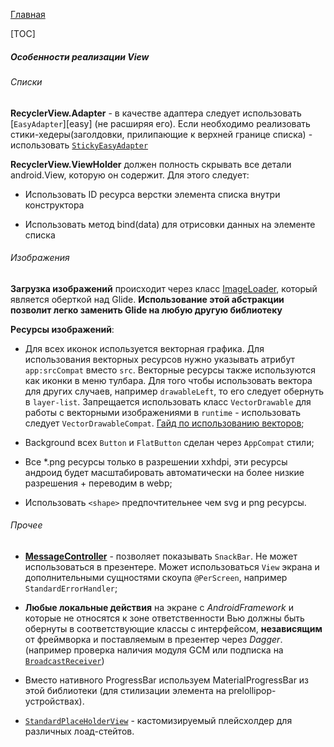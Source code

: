 [Главная](../main.md)

[TOC]

##### Особенности реализации View

###### Списки
**RecyclerView.Adapter** - в качестве адаптера следует использовать [`EasyAdapter`][easy]
(не расширяя его). Если необходимо реализовать стики-хедеры(заголдовки, прилипающие к
верхней границе списка) - использовать [`StickyEasyAdapter`][sticky]

**RecyclerView.ViewHolder** должен полность скрывать все детали android.View,
которую он содержит. Для этого следует:

* Использовать ID ресурса верстки элемента списка внутри конструктора

* Использовать метод bind(data) для отрисовки данных на элементе списка


###### Изображения

**Загрузка изображений** происходит через класс [ImageLoader][imageloader],
который является оберткой над Glide.
**Использование этой абстракции позволит легко заменить Glide на любую другую библиотеку**

**Ресурсы изображений**:
- Для всех иконок используется векторная графика. Для использования векторных
ресурсов нужно указывать атрибут `app:srcCompat` вместо `src`.
Векторные ресурсы также используются как иконки в меню тулбара.
Для того чтобы использовать вектора для других случаев,
например `drawableLeft`, то его следует обернуть в `layer-list`.
Запрещается использовать класс `VectorDrawable` для работы с векторными
изображениями в `runtime` - использовать следует `VectorDrawableCompat`.
[Гайд по использованию векторов](https://developer.android.com/studio/write/vector-asset-studio.html#running);

- Background всех `Button` и `FlatButton` сделан через `AppCompat` стили;

- Все *.png ресурсы только в разрешении xxhdpi, эти ресурсы андроид будет
масштабировать автоматически на более низкие разрешения + переводим в webp;

- Использовать `<shape>` предпочтительнее чем svg и png ресурсы.

###### Прочее
* [**MessageController**][message] - позволяет показывать `SnackBar`.
Не может использоваться в презентере.
Может использоваться `View` экрана и дополнительными сущностями скоупа `@PerScreen`,
например `StandardErrorHandler`;

* **Любые локальные действия** на экране с *AndroidFramework* и которые не относятся
к зоне ответственности Вью должны быть обернуты в соответствующие классы с интерфейсом,
**независящим** от фреймворка и поставляемым в презентер через *Dagger*.
(например проверка наличия модуля GCM или подписка на [`BroadcastReceiver`][broadcast])

* Вместо нативного ProgressBar используем MaterialProgressBar из этой библиотеки
(для стилизации элемента на prelollipop-устройствах).

* [`StandardPlaceHolderView`][custom-view] - кастомизируемый плейсхолдер
для различных лоад-стейтов.


[custom-view]: ../../custom-view/README.md
[broadcast]: ../../broadcast-extension/README.md
[message]: ../../nessage-controller/README.md
[sticky]: ../../recycler-extension/README.md
[eastadapter]: ../../easyadapter/README.md
[imageloader]: ../../imageloader/README.md
